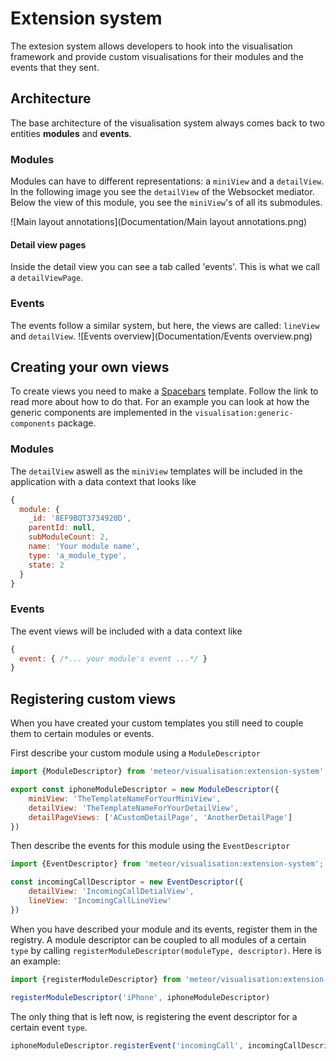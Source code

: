 # Extension system

The extesion system allows developers to hook into the visualisation framework and provide custom visualisations for their modules and the events that they sent.

## Architecture

The base architecture of the visualisation system always comes back to two entities **modules** and **events**.

### Modules

Modules can have to different representations: a `miniView` and a `detailView`. In the following image you see the `detailView` of the Websocket mediator. Below the view of this module, you see the `miniView`'s of all its submodules.

![Main layout annotations](Documentation/Main layout annotations.png)

#### Detail view pages

Inside the detail view you can see a tab called 'events'. This is what we call a `detailViewPage`.

### Events

The events follow a similar system, but here, the views are called: `lineView` and `detailView`. ![Events overview](Documentation/Events overview.png)

## Creating your own views

To create views you need to make a [Spacebars](http://guide.meteor.com/blaze.html) template. Follow the link to read more about how to do that. For an example you can look at how the generic components are implemented in the `visualisation:generic-components` package.

### Modules

The `detailView` aswell as the `miniView` templates will be included in the application with a data context that looks like

```javascript
{
  module: {
    _id: '8EF9BQT3734920D',
    parentId: null,
    subModuleCount: 2,
    name: 'Your module name',
    type: 'a_module_type',
    state: 2
  }
}
```

### Events

The event views will be included with a data context like

```javascript
{
  event: { /*... your module's event ...*/ }
}
```

## Registering custom views

When you have created your custom templates you still need to couple them to certain modules or events.

First describe your custom module using a `ModuleDescriptor`

```javascript
import {ModuleDescriptor} from 'meteor/visualisation:extension-system';

export const iphoneModuleDescriptor = new ModuleDescriptor({
	miniView: 'TheTemplateNameForYourMiniView',
	detailView: 'TheTemplateNameForYourDetailView',
	detailPageViews: ['ACustomDetailPage', 'AnotherDetailPage']
})
```

Then describe the events for this module using the `EventDescriptor`

```javascript
import {EventDescriptor} from 'meteor/visualisation:extension-system';

const incomingCallDescriptor = new EventDescriptor({
	detailView: 'IncomingCallDetialView',
	lineView: 'IncomingCallLineView'
})
```

When you have described your module and its events, register them in the registry. A module descriptor can be coupled to all modules of a certain `type` by calling `registerModuleDescriptor(moduleType, descriptor)`. Here is an example:

```javascript
import {registerModuleDescriptor} from 'meteor/visualisation:extension-system';

registerModuleDescriptor('iPhone', iphoneModuleDescriptor)
```

The only thing that is left now, is registering the event descriptor for a certain event `type`.

```javascript
iphoneModuleDescriptor.registerEvent('incomingCall', incomingCallDescriptor)
```